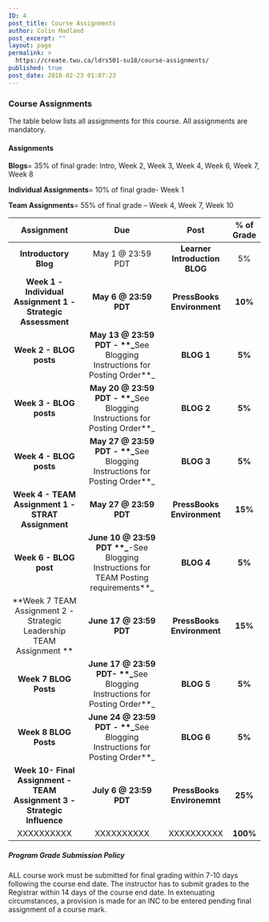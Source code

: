 ```yaml
---
ID: 4
post_title: Course Assignments
author: Colin Madland
post_excerpt: ""
layout: page
permalink: >
  https://create.twu.ca/ldrs501-su18/course-assignments/
published: true
post_date: 2018-02-23 01:07:23
---
```

<h3>Course Assignments</h3>

The table below lists all assignments for this course. All assignments are mandatory.

<h4>Assignments</h4>

<strong>Blogs</strong>= 35% of final grade:  Intro, Week 2, Week 3, Week 4, Week 6, Week 7, Week 8

<strong>Individual Assignments</strong>=   10% of final grade- Week 1

<strong>Team Assignments</strong>= 55%  of final grade – Week 4, Week 7,   Week 10

<table>
<thead>
<tr>
  <th align="center"><strong>Assignment</strong></th>
  <th align="center"><strong>Due</strong></th>
  <th align="center"><strong>Post</strong></th>
  <th align="center"><strong>% of Grade</strong></th>
</tr>
</thead>
<tbody>
<tr>
  <td align="center"><strong>Introductory Blog</strong></td>
  <td align="center">May 1 @ 23:59  PDT</td>
  <td align="center"><strong>Learner Introduction BLOG</strong></td>
  <td align="center">5%</td>
</tr>
<tr>
  <td align="center"><strong>Week 1 - Individual Assignment 1 - Strategic Assessment</strong></td>
  <td align="center"><strong>May 6 @ 23:59  PDT</strong></td>
  <td align="center"><strong>PressBooks Environment</strong></td>
  <td align="center"><strong>10%</strong></td>
</tr>
<tr>
  <td align="center"><strong>Week 2 - BLOG posts</strong></td>
  <td align="center"><strong>May 13 @ 23:59  PDT - **_</strong>See Blogging Instructions for   Posting Order**_</td>
  <td align="center"><strong>BLOG 1</strong></td>
  <td align="center"><strong>5%</strong></td>
</tr>
<tr>
  <td align="center"><strong>Week 3 - BLOG posts</strong></td>
  <td align="center"><strong>May 20 @ 23:59  PDT -  **_</strong>See   Blogging Instructions for Posting Order**_</td>
  <td align="center"><strong>BLOG 2</strong></td>
  <td align="center"><strong>5%</strong></td>
</tr>
<tr>
  <td align="center"><strong>Week 4 - BLOG posts</strong></td>
  <td align="center"><strong>May 27 @ 23:59  PDT - **_</strong>See    Blogging Instructions for Posting Order**_</td>
  <td align="center"><strong>BLOG 3</strong></td>
  <td align="center"><strong>5%</strong></td>
</tr>
<tr>
  <td align="center"><strong>Week 4 - TEAM Assignment 1 - STRAT Assignment</strong></td>
  <td align="center"><strong>May 27 @ 23:59  PDT</strong></td>
  <td align="center"><strong>PressBooks Environment</strong></td>
  <td align="center"><strong>15%</strong></td>
</tr>
<tr>
  <td align="center"><strong>Week 6 - BLOG post</strong></td>
  <td align="center"><strong>June 10 @ 23:59  PDT **_</strong>-See Blogging Instructions for TEAM Posting requirements**_</td>
  <td align="center"><strong>BLOG 4</strong></td>
  <td align="center"><strong>5%</strong></td>
</tr>
<tr>
  <td align="center">**Week 7 TEAM Assignment 2 - Strategic Leadership TEAM Assignment **</td>
  <td align="center"><strong>June 17 @ 23:59  PDT</strong></td>
  <td align="center"><strong>PressBooks Environment</strong></td>
  <td align="center"><strong>15%</strong></td>
</tr>
<tr>
  <td align="center"><strong>Week 7  BLOG Posts</strong></td>
  <td align="center"><strong>June 17 @ 23:59  PDT- **_</strong>See    Blogging Instructions for Posting Order**_</td>
  <td align="center"><strong>BLOG 5</strong></td>
  <td align="center"><strong>5%</strong></td>
</tr>
<tr>
  <td align="center"><strong>Week 8  BLOG Posts</strong></td>
  <td align="center"><strong>June 24 @ 23:59 PDT - **_</strong>See   Blogging Instructions for Posting Order**_</td>
  <td align="center"><strong>BLOG 6</strong></td>
  <td align="center"><strong>5%</strong></td>
</tr>
<tr>
  <td align="center"><strong>Week 10- Final Assignment - TEAM Assignment 3 - Strategic Influence</strong></td>
  <td align="center"><strong>July 6 @ 23:59 PDT</strong></td>
  <td align="center"><strong>PressBooks Environemnt</strong></td>
  <td align="center"><strong>25%</strong></td>
</tr>
<tr>
  <td align="center">XXXXXXXXXX</td>
  <td align="center">XXXXXXXXXX</td>
  <td align="center">XXXXXXXXXX</td>
  <td align="center"><strong>100%</strong></td>
</tr>
</tbody>
</table>

<h5>Program Grade Submission Policy</h5>

ALL course work must be submitted for final grading within 7-10 days following the course end date. The instructor has to submit grades to the Registrar within 14 days of the course end date. In extenuating circumstances, a provision is made for an INC to be entered pending final assignment of a course mark.